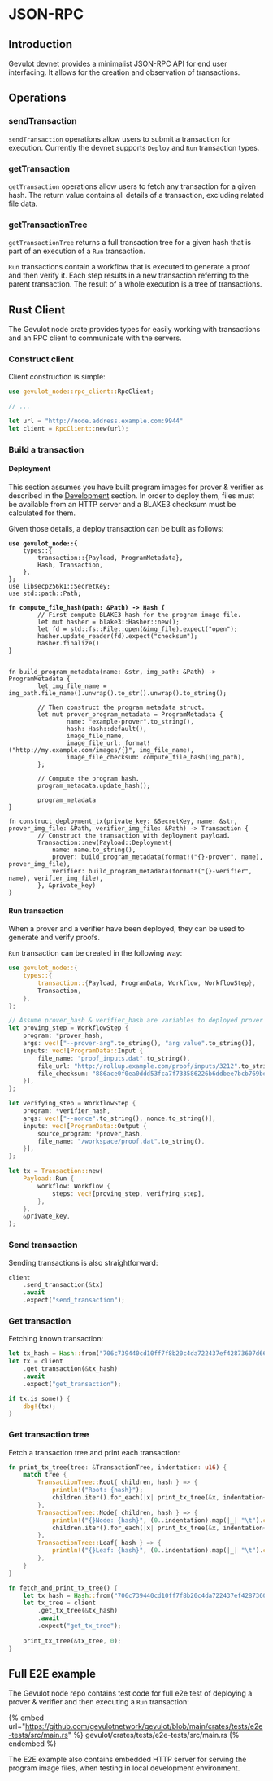 # JSON-RPC

## Introduction

Gevulot devnet provides a minimalist JSON-RPC API for end user interfacing. It allows for the creation and observation of transactions.

## Operations

### sendTransaction

`sendTransaction` operations allow users to submit a transaction for execution. Currently the devnet supports `Deploy` and `Run` transaction types.



### getTransaction

`getTransaction` operations allow users to fetch any transaction for a given hash. The return value contains all details of a transaction, excluding related file data.



### getTransactionTree

`getTransactionTree` returns a full transaction tree for a given hash that is part of an execution of a `Run` transaction.

`Run` transactions contain a workflow that is executed to generate a proof and then verify it. Each step results in a new transaction referring to the parent transaction. The result of a whole execution is a tree of transactions.



## Rust Client

The Gevulot node crate provides types for easily working with transactions and an RPC client to communicate with the servers.

### Construct client

Client construction is simple:

```rust
use gevulot_node::rpc_client::RpcClient;

// ...

let url = "http://node.address.example.com:9944"
let client = RpcClient::new(url);
```

### Build a transaction

#### Deployment

This section assumes you have built program images for prover & verifier as described in the [Development](development.md) section. In order to deploy them, files must be available from an HTTP server and a BLAKE3 checksum must be calculated for them.

Given those details, a deploy transaction can be built as follows:

<pre class="language-rust"><code class="lang-rust"><strong>use gevulot_node::{
</strong>    types::{
        transaction::{Payload, ProgramMetadata},
        Hash, Transaction,
    },
};
use libsecp256k1::SecretKey;
use std::path::Path;
<strong>
</strong><strong>fn compute_file_hash(path: &#x26;Path) -> Hash {
</strong>        // First compute BLAKE3 hash for the program image file.
        let mut hasher = blake3::Hasher::new();
        let fd = std::fs::File::open(&#x26;img_file).expect("open");
        hasher.update_reader(fd).expect("checksum");
        hasher.finalize()
}


fn build_program_metadata(name: &#x26;str, img_path: &#x26;Path) -> ProgramMetadata {
        let img_file_name = img_path.file_name().unwrap().to_str().unwrap().to_string();
        
        // Then construct the program metadata struct.
        let mut prover_program_metadata = ProgramMetadata {
                name: "example-prover".to_string(),
                hash: Hash::default(),
                image_file_name,
                image_file_url: format!("http://my.example.com/images/{}", img_file_name),
                image_file_checksum: compute_file_hash(img_path),
        };

        // Compute the program hash.
        program_metadata.update_hash();
        
        program_metadata
}

fn construct_deployment_tx(private_key: &#x26;SecretKey, name: &#x26;str, prover_img_file: &#x26;Path, verifier_img_file: &#x26;Path) -> Transaction {
        // Construct the transaction with deployment payload.
        Transaction::new(Payload::Deployment{
            name: name.to_string(),
            prover: build_program_metadata(format!("{}-prover", name), prover_img_file),
            verifier: build_program_metadata(format!("{}-verifier", name), verifier_img_file),
        }, &#x26;private_key)
}
</code></pre>

#### Run transaction

When a prover and a verifier have been deployed, they can be used to generate and verify proofs.

`Run` transaction can be created in the following way:

```rust
use gevulot_node::{
    types::{
        transaction::{Payload, ProgramData, Workflow, WorkflowStep},
        Transaction,
    },
};

// Assume prover_hash & verifier_hash are variables to deployed prover and verifier.
let proving_step = WorkflowStep {
    program: *prover_hash,
    args: vec!["--prover-arg".to_string(), "arg value".to_string()],
    inputs: vec![ProgramData::Input {
        file_name: "proof_inputs.dat".to_string(),
        file_url: "http://rollup.example.com/proof/inputs/3212".to_string(),
        file_checksum: "886ace0f0ea0ddd53fca7f733586226b6ddbee7bcb769be71633d06e61ba36bc".to_string(),
    }],
};

let verifying_step = WorkflowStep {
    program: *verifier_hash,
    args: vec!["--nonce".to_string(), nonce.to_string()],
    inputs: vec![ProgramData::Output {
        source_program: *prover_hash,
        file_name: "/workspace/proof.dat".to_string(),
    }],
};

let tx = Transaction::new(
    Payload::Run {
        workflow: Workflow {
            steps: vec![proving_step, verifying_step],
        },
    },
    &private_key,
);
```

### Send transaction

Sending transactions is also straightforward:

```rust
client
    .send_transaction(&tx)
    .await
    .expect("send_transaction");
```

### Get transaction

Fetching known transaction:

```rust
let tx_hash = Hash::from("706c739440cd10ff7f8b20c4da722437ef42873607d66c320e1cef4d956f3512");
let tx = client
    .get_transaction(&tx_hash)
    .await
    .expect("get_transaction");

if tx.is_some() {
    dbg!(tx);
}
```

### Get transaction tree

Fetch a transaction tree and print each transaction:

```rust
fn print_tx_tree(tree: &TransactionTree, indentation: u16) {
    match tree {
        TransactionTree::Root{ children, hash } => {
            println!("Root: {hash}");
            children.iter().for_each(|x| print_tx_tree(&x, indentation+1));
        },
        TransactionTree::Node{ children, hash } => {
            println!("{}Node: {hash}", (0..indentation).map(|_| "\t").collect::<String>());
            children.iter().for_each(|x| print_tx_tree(&x, indentation+1));
        },
        TransactionTree::Leaf{ hash } => {
            println!("{}Leaf: {hash}", (0..indentation).map(|_| "\t").collect::<String>());
        },
    }
}

fn fetch_and_print_tx_tree() {
    let tx_hash = Hash::from("706c739440cd10ff7f8b20c4da722437ef42873607d66c320e1cef4d956f3512");
    let tx_tree = client
        .get_tx_tree(&tx_hash)
        .await
        .expect("get_tx_tree");
​
    print_tx_tree(&tx_tree, 0);
}
```

## Full E2E example

The Gevulot node repo contains test code for full e2e test of deploying a prover & verifier and then executing a `Run` transaction:

{% embed url="https://github.com/gevulotnetwork/gevulot/blob/main/crates/tests/e2e-tests/src/main.rs" %}
gevulot/crates/tests/e2e-tests/src/main.rs
{% endembed %}

The E2E example also contains embedded HTTP server for serving the program image files, when testing in local development environment.
